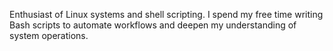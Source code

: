 Enthusiast of Linux systems and shell scripting. I spend my free time writing Bash scripts to automate workflows and deepen my understanding of system operations.
